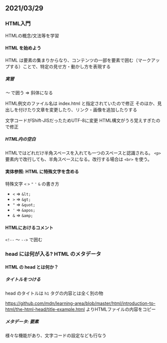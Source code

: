 ﻿## 2021/03/29

### HTML入門

HTMLの概念/文法等を学習


#### HTML を始めよう
HTML は要素の集まりからなり、コンテンツの一部を要素で囲む（マークアップする）ことで、特定の見せ方・動かし方を表現する

##### 実習
<em> ～ </em> で囲う
⇒ 斜体になる

HTML例文のファイル名は index.html と指定されていたので修正
そのほか、見出しを付けたり文章を変更したり、リンク・画像を追加したりする

文字コードがShift-JISだったためUTF-8に変更
HTML構文がうろ覚えすぎたので修正

##### HTML内の空白

HTMLではどれだけ半角スペースを入れても一つのスペースと認識される。
`<p>` 要素内で改行しても、半角スペースになる。改行する場合は `<br>` を使う。

#### 実体参照: HTML に特殊文字を含める

特殊文字 `<` `>` `"` `'` `&` の書き方
- `<` ⇒ `&lt;`
- `>` ⇒ `&gt;`
- `"` ⇒ `&quot;`
- `'` ⇒ `&apos;`
- `&` ⇒ `&amp;`

#### HTMLにおけるコメント

`<!--` ～ `-->` で囲む


### head には何が入る? HTML のメタデータ
#### HTML の head とは何か？
##### タイトルをつける
head のタイトルは `h1` タグの内容とは全く別の物

https://github.com/mdn/learning-area/blob/master/html/introduction-to-html/the-html-head/title-example.html よりHTMLファイルの内容をコピー


##### メタデータ: <meta>要素

様々な機能があり、文字コードの設定なども行なう



